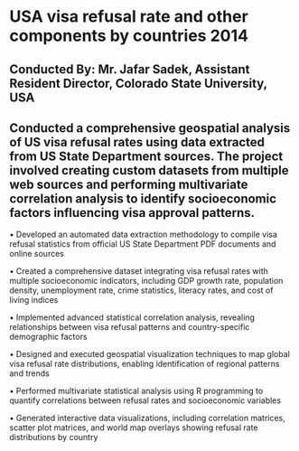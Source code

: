 # USA visa refusal rate and other components by countries 2014
## Conducted By: Mr. Jafar Sadek, Assistant Resident  Director, Colorado State University, USA
## Conducted a comprehensive geospatial analysis of US visa refusal rates using data extracted from US State Department sources. The project involved creating custom datasets from multiple web sources and performing multivariate correlation analysis to identify socioeconomic factors influencing visa approval patterns.
• Developed an automated data extraction methodology to compile visa refusal statistics from official US State Department PDF documents and online sources

• Created a comprehensive dataset integrating visa refusal rates with multiple socioeconomic indicators, including GDP growth rate, population density, unemployment rate, crime statistics, literacy rates, and cost of living indices

• Implemented advanced statistical correlation analysis, revealing relationships between visa refusal patterns and country-specific demographic factors

• Designed and executed geospatial visualization techniques to map global visa refusal rate distributions, enabling identification of regional patterns and trends

• Performed multivariate statistical analysis using R programming to quantify correlations between refusal rates and socioeconomic variables

• Generated interactive data visualizations, including correlation matrices, scatter plot matrices, and world map overlays showing refusal rate distributions by country
